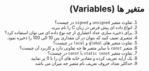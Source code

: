 <div dir="rtl">

# متغیر ها (Variables)

1. تفاوت متغیر `unsigned` و `signed` در چیست؟
2. انواع داده ای پیش فرض در زبان C را نام ببرید.
3. برای ذخیره سازی عداد اعشاری از چه نوع داده ای می توان استفاده کرد؟
4. متغیری تعیف کنید که بتوان در آن مقداری بین 10 الی 100 را ذخیره نمود.
5. تفاوت متغیر های `global`  و `local` در چیست؟
6. متغیر `const` با سایر متغیر ها چه تفاوتی دارد و کاربرد آن چیست؟
7. تفاوت متغیر `static const` با `const` در چیست؟
8. یک آرایه تعریف کرده و مقادیر خانه های آن را با 0 پر نمایید
9. حداکثر تعداد حروف تعریف نام متغیر چه میزان می باشد

</div>
